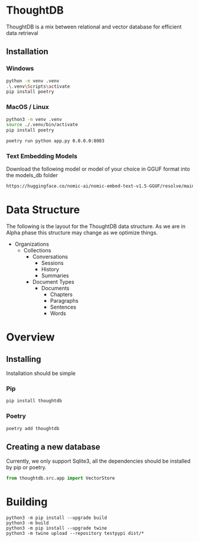 # ThoughtDB
ThoughtDB is a mix between relational and vector database for efficient data retrieval

## Installation

### Windows
```bash
python -m venv .venv
.\.venv\Scripts\activate
pip install poetry
```

### MacOS / Linux
```bash
python3 -m venv .venv
source ./.venv/bin/activate
pip install poetry
```

```bash
poetry run python app.py 0.0.0.0:8003
```

### Text Embedding Models

Download the following model or model of your choice in GGUF format into the models_db folder
```bash
https://huggingface.co/nomic-ai/nomic-embed-text-v1.5-GGUF/resolve/main/nomic-embed-text-v1.5.Q4_K_M.gguf?download=true
```

# Data Structure

The following is the layout for the ThoughtDB data structure. As we are in Alpha phase this structure may change as we optimize things. 

- Organizations
  - Collections
    - Conversations
      - Sessions
      - History
      - Summaries
    - Document Types
      - Documents
        - Chapters
        - Paragraphs
        - Sentences
        - Words

# Overview

## Installing

Installation should be simple

### Pip
```bash
pip install thoughtdb
```

### Poetry
```bash
poetry add thoughtdb
```

## Creating a new database

Currently, we only support Sqlite3, all the dependencies should be installed by pip or poetry.

```python
from thoughtdb.src.app import VectorStore


```

# Building

```
python3 -m pip install --upgrade build
python3 -m build
python3 -m pip install --upgrade twine
python3 -m twine upload --repository testpypi dist/*
```

